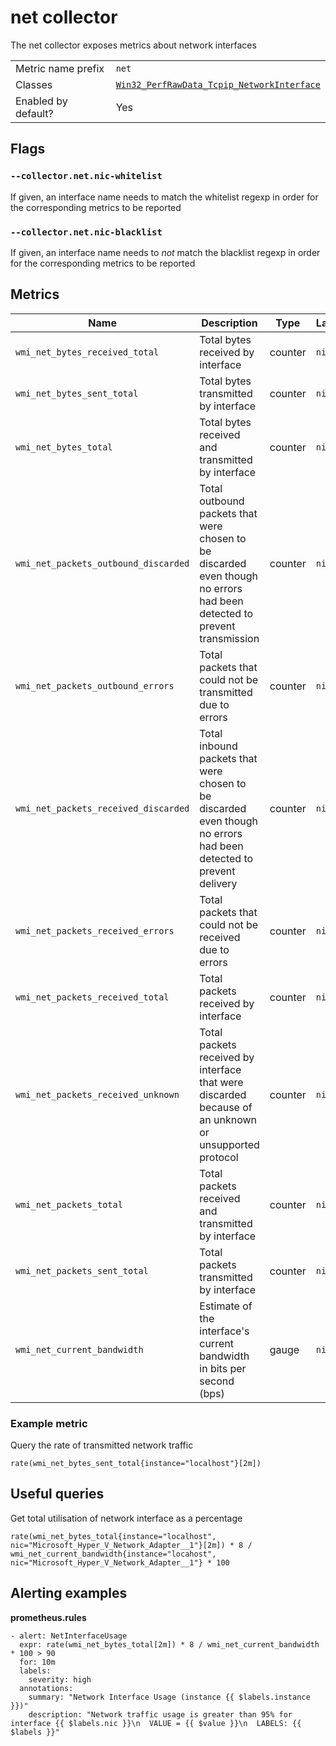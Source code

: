 # net collector

The net collector exposes metrics about network interfaces

|||
-|-
Metric name prefix  | `net`
Classes             | [`Win32_PerfRawData_Tcpip_NetworkInterface`](https://technet.microsoft.com/en-us/security/aa394340(v=vs.80))
Enabled by default? | Yes

## Flags

### `--collector.net.nic-whitelist`

If given, an interface name needs to match the whitelist regexp in order for the corresponding metrics to be reported

### `--collector.net.nic-blacklist`

If given, an interface name needs to *not* match the blacklist regexp in order for the corresponding metrics to be reported

## Metrics

Name | Description | Type | Labels
-----|-------------|------|-------
`wmi_net_bytes_received_total` | Total bytes received by interface | counter | `nic`
`wmi_net_bytes_sent_total` | Total bytes transmitted by interface | counter | `nic`
`wmi_net_bytes_total` | Total bytes received and transmitted by interface | counter | `nic`
`wmi_net_packets_outbound_discarded` | Total outbound packets that were chosen to be discarded even though no errors had been detected to prevent transmission | counter | `nic`
`wmi_net_packets_outbound_errors` | Total packets that could not be transmitted due to errors | counter | `nic`
`wmi_net_packets_received_discarded` | Total inbound packets that were chosen to be discarded even though no errors had been detected to prevent delivery | counter | `nic`
`wmi_net_packets_received_errors` | Total packets that could not be received due to errors  | counter | `nic`
`wmi_net_packets_received_total` | Total packets received by interface | counter | `nic`
`wmi_net_packets_received_unknown` | Total packets received by interface that were discarded because of an unknown or unsupported protocol | counter | `nic`
`wmi_net_packets_total` | Total packets received and transmitted by interface | counter | `nic`
`wmi_net_packets_sent_total` | Total packets transmitted by interface | counter | `nic`
`wmi_net_current_bandwidth` | Estimate of the interface's current bandwidth in bits per second (bps) | gauge | `nic`

### Example metric
Query the rate of transmitted network traffic
```
rate(wmi_net_bytes_sent_total{instance="localhost"}[2m])
```

## Useful queries
Get total utilisation of network interface as a percentage
```
rate(wmi_net_bytes_total{instance="localhost", nic="Microsoft_Hyper_V_Network_Adapter__1"}[2m]) * 8 / wmi_net_current_bandwidth{instance="locahost", nic="Microsoft_Hyper_V_Network_Adapter__1"} * 100
```

## Alerting examples
**prometheus.rules**
```
- alert: NetInterfaceUsage
  expr: rate(wmi_net_bytes_total[2m]) * 8 / wmi_net_current_bandwidth * 100 > 90
  for: 10m
  labels:
    severity: high
  annotations:
    summary: "Network Interface Usage (instance {{ $labels.instance }})"
    description: "Network traffic usage is greater than 95% for interface {{ $labels.nic }}\n  VALUE = {{ $value }}\n  LABELS: {{ $labels }}"
```
